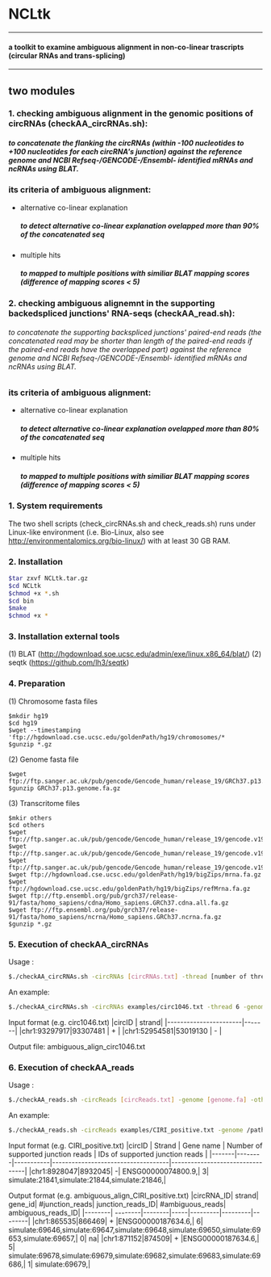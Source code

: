# NCLtk
--------------------------------
#### a toolkit to examine ambiguous alignment in non-co-linear trascripts (circular RNAs and trans-splicing)
--------------------------------
## two modules
### 1. checking ambiguous alignment in the genomic positions of circRNAs (checkAA_circRNAs.sh):
##### to concatenate the flanking the circRNAs (within -100 nucleotides to +100 nucleotides for each circRNA's junction) against the reference genome and NCBI Refseq-/GENCODE-/Ensembl- identified mRNAs and ncRNAs using BLAT.
### its criteria of ambiguous alignment: 
  + alternative co-linear explanation
      ##### to detect alternative co-linear explanation ovelapped more than 90% of the concatenated seq
  + multiple hits
     ##### to mapped to multiple positions with similiar BLAT mapping scores (difference of mapping scores < 5)
### 2. checking ambiguous alignemnt in the supporting backedspliced junctions' RNA-seqs (checkAA_read.sh): 
###### to concatenate the supporting backspliced junctions' paired-end reads (the concatenated read may be shorter than length of the paired-end reads if the paired-end reads have the overlapped part) against the reference genome and  NCBI Refseq-/GENCODE-/Ensembl- identified mRNAs and ncRNAs using BLAT.
### its criteria of ambiguous alignment: 
  + alternative co-linear explanation
      ##### to detect alternative co-linear explanation ovelapped more than 80% of the concatenated seq
  + multiple hits
     ##### to mapped to multiple positions with similiar BLAT mapping scores (difference of mapping scores < 5)

### 1. System requirements 
The two shell scripts (check_circRNAs.sh and check_reads.sh) runs under Linux-like environment (i.e. Bio-Linux, also see http://environmentalomics.org/bio-linux/) with at least 30 GB RAM. 

### 2. Installation
```sh
$tar zxvf NCLtk.tar.gz
$cd NCLtk
$chmod +x *.sh
$cd bin
$make 
$chmod +x *
```

### 3. Installation external tools
(1) BLAT (http://hgdownload.soe.ucsc.edu/admin/exe/linux.x86_64/blat/)
(2) seqtk (https://github.com/lh3/seqtk)

### 4. Preparation
(1) Chromosome fasta files 
```
$mkdir hg19
$cd hg19
$wget --timestamping 'ftp://hgdownload.cse.ucsc.edu/goldenPath/hg19/chromosomes/*
$gunzip *.gz
```
(2) Genome fasta file 
```
$wget ftp://ftp.sanger.ac.uk/pub/gencode/Gencode_human/release_19/GRCh37.p13.genome.fa.gz
$gunzip GRCh37.p13.genome.fa.gz
```
(3) Transcritome files
```
$mkir others
$cd others
$wget ftp://ftp.sanger.ac.uk/pub/gencode/Gencode_human/release_19/gencode.v19.pc_transcripts.fa.gz
$wget ftp://ftp.sanger.ac.uk/pub/gencode/Gencode_human/release_19/gencode.v19.lncRNA_transcripts.fa.gz
$wget ftp://ftp.sanger.ac.uk/pub/gencode/Gencode_human/release_19/gencode.v19.lncRNA_transcripts.fa.gz
$wget ftp://hgdownload.cse.ucsc.edu/goldenPath/hg19/bigZips/mrna.fa.gz
$wget ftp://hgdownload.cse.ucsc.edu/goldenPath/hg19/bigZips/refMrna.fa.gz
$wget ftp://ftp.ensembl.org/pub/grch37/release-91/fasta/homo_sapiens/cdna/Homo_sapiens.GRCh37.cdna.all.fa.gz
$wget ftp://ftp.ensembl.org/pub/grch37/release-91/fasta/homo_sapiens/ncrna/Homo_sapiens.GRCh37.ncrna.fa.gz
$gunzip *.gz
```
    
### 5. Execution of checkAA_circRNAs
Usage : 
```sh
$./checkAA_circRNAs.sh -circRNAs [circRNAs.txt] -thread [number of threads] -genome [genome] -genome_chr [chromosome folder] -others [transcriptome folder] -blat [blat link] -tools [bib path]
```
An example:
```sh
$./checkAA_circRNAs.sh -circRNAs examples/circ1046.txt -thread 6 -genome /path/to/GRCh37.p13.genome.fa -genome_chr /path/to/hg19/ -others /path/to/others/ -blat /path/to/blat -tools /path/to/bin/
```
Input format (e.g. circ1046.txt)
|circID                 | strand|
|-----------------------|-------|
|chr1:93297917\|93307481 | + |
|chr1:52954581\|53019130 | - |

Output file: ambiguous_align_circ1046.txt
### 6. Execution of checkAA_reads 
Usage : 
```sh
$./checkAA_reads.sh -circReads [circReads.txt] -genome [genome.fa] -others [transcriptome folder] -read1 [read1.fastq or fastq.gz] -read2 [read2.fastq or fastq.gz] -blat [blat link] -seqtk [seqtk link ] -tools [bin path]
```
An example:
```sh
$./checkAA_reads.sh -circReads examples/CIRI_positive.txt -genome /path/to/GRCh37.p13.genome.fa -others /path/to/others/ -read1 /path/to/pos_1.fastq.gz -read2 /path/to/pos_2.fastq.gz -blat /path/to/blat -seqtk /path/to/seqtk -tools /path/to/bin/
```
Input format (e.g. CIRI_positive.txt)
|circID | Strand | Gene name | Number of supported junction reads | IDs of supported junction reads |
|-------|--------|-----------|------------------------------------|---------------------------------|
|chr1:8928047\|8932045|		-|	ENSG00000074800.9,|	3|	simulate:21841,simulate:21844,simulate:21846,|

Output format (e.g. ambiguous_align_CIRI_positive.txt)
|circRNA_ID|	strand|	gene_id|	#junction_reads|	junction_reads_ID|	#ambiguous_reads| ambiguous_reads_ID|
|--------| --------|--------|-----|---------|---------|--------| 
|chr1:865535\|866469|	+	|ENSG00000187634.6,|	6|	simulate:69646,simulate:69647,simulate:69648,simulate:69650,simulate:69653,simulate:69657,|	0|	na|
|chr1:871152\|874509|	+	|ENSG00000187634.6,|	5|	simulate:69678,simulate:69679,simulate:69682,simulate:69683,simulate:69686,|	1|	simulate:69679,|




